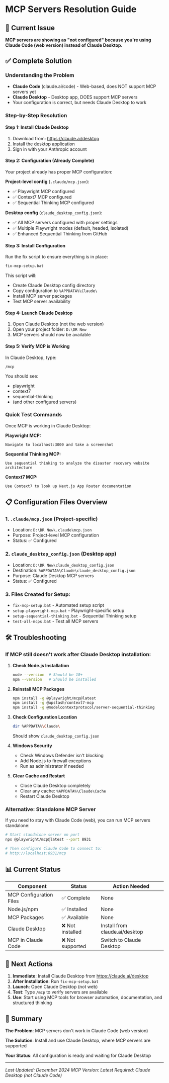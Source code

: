 # MCP Servers Resolution Guide

## 🚨 Current Issue
**MCP servers are showing as "not configured" because you're using Claude Code (web version) instead of Claude Desktop.**

## ✅ Complete Solution

### Understanding the Problem
- **Claude Code** (claude.ai/code) - Web-based, does NOT support MCP servers yet
- **Claude Desktop** - Desktop app, DOES support MCP servers
- Your configuration is correct, but needs Claude Desktop to work

### Step-by-Step Resolution

#### Step 1: Install Claude Desktop
1. Download from: https://claude.ai/desktop
2. Install the desktop application
3. Sign in with your Anthropic account

#### Step 2: Configuration (Already Complete)
Your project already has proper MCP configuration:

**Project-level config** (`.claude/mcp.json`):
- ✅ Playwright MCP configured
- ✅ Context7 MCP configured
- ✅ Sequential Thinking MCP configured

**Desktop config** (`claude_desktop_config.json`):
- ✅ All MCP servers configured with proper settings
- ✅ Multiple Playwright modes (default, headed, isolated)
- ✅ Enhanced Sequential Thinking from GitHub

#### Step 3: Install Configuration
Run the fix script to ensure everything is in place:
```bash
fix-mcp-setup.bat
```

This script will:
- Create Claude Desktop config directory
- Copy configuration to `%APPDATA%\Claude\`
- Install MCP server packages
- Test MCP server availability

#### Step 4: Launch Claude Desktop
1. Open Claude Desktop (not the web version)
2. Open your project folder: `D:\DR New`
3. MCP servers should now be available

#### Step 5: Verify MCP is Working
In Claude Desktop, type:
```
/mcp
```

You should see:
- playwright
- context7
- sequential-thinking
- (and other configured servers)

### Quick Test Commands

Once MCP is working in Claude Desktop:

**Playwright MCP:**
```
Navigate to localhost:3000 and take a screenshot
```

**Sequential Thinking MCP:**
```
Use sequential thinking to analyze the disaster recovery website architecture
```

**Context7 MCP:**
```
Use Context7 to look up Next.js App Router documentation
```

## 📋 Configuration Files Overview

### 1. `.claude/mcp.json` (Project-specific)
- Location: `D:\DR New\.claude\mcp.json`
- Purpose: Project-level MCP configuration
- Status: ✅ Configured

### 2. `claude_desktop_config.json` (Desktop app)
- Location: `D:\DR New\claude_desktop_config.json`
- Destination: `%APPDATA%\Claude\claude_desktop_config.json`
- Purpose: Claude Desktop MCP servers
- Status: ✅ Configured

### 3. Files Created for Setup:
- `fix-mcp-setup.bat` - Automated setup script
- `setup-playwright-mcp.bat` - Playwright-specific setup
- `setup-sequential-thinking.bat` - Sequential Thinking setup
- `test-all-mcps.bat` - Test all MCP servers

## 🛠️ Troubleshooting

### If MCP still doesn't work after Claude Desktop installation:

1. **Check Node.js Installation**
   ```bash
   node --version  # Should be 18+
   npm --version   # Should be installed
   ```

2. **Reinstall MCP Packages**
   ```bash
   npm install -g @playwright/mcp@latest
   npm install -g @upstash/context7-mcp
   npm install -g @modelcontextprotocol/server-sequential-thinking
   ```

3. **Check Configuration Location**
   ```bash
   dir %APPDATA%\Claude\
   ```
   Should show `claude_desktop_config.json`

4. **Windows Security**
   - Check Windows Defender isn't blocking
   - Add Node.js to firewall exceptions
   - Run as administrator if needed

5. **Clear Cache and Restart**
   - Close Claude Desktop completely
   - Clear any cache: `%APPDATA%\Claude\Cache`
   - Restart Claude Desktop

### Alternative: Standalone MCP Server
If you need to stay with Claude Code (web), you can run MCP servers standalone:

```bash
# Start standalone server on port
npx @playwright/mcp@latest --port 8931

# Then configure Claude Code to connect to:
# http://localhost:8931/mcp
```

## 📊 Current Status

| Component | Status | Action Needed |
|-----------|--------|---------------|
| MCP Configuration Files | ✅ Complete | None |
| Node.js/npm | ✅ Installed | None |
| MCP Packages | ✅ Available | None |
| Claude Desktop | ❌ Not installed | Install from claude.ai/desktop |
| MCP in Claude Code | ❌ Not supported | Switch to Claude Desktop |

## 🎯 Next Actions

1. **Immediate**: Install Claude Desktop from https://claude.ai/desktop
2. **After Installation**: Run `fix-mcp-setup.bat`
3. **Launch**: Open Claude Desktop (not web)
4. **Test**: Type `/mcp` to verify servers are available
5. **Use**: Start using MCP tools for browser automation, documentation, and structured thinking

## 📝 Summary

**The Problem**: MCP servers don't work in Claude Code (web version)

**The Solution**: Install and use Claude Desktop, where MCP servers are supported

**Your Status**: All configuration is ready and waiting for Claude Desktop

---

*Last Updated: December 2024*
*MCP Version: Latest*
*Required: Claude Desktop (not Claude Code)*